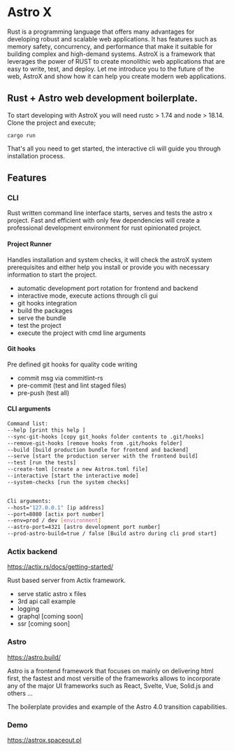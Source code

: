 # Astro X

Rust is a programming language that offers many advantages for developing robust and scalable web applications. It has features such as memory safety, concurrency, and performance that make it suitable for building complex and high-demand systems. AstroX is a framework that leverages the power of RUST to create monolithic web applications that are easy to write, test, and deploy. Let me introduce you to the future of the web, AstroX and show how it can help you create modern web applications.


## Rust + Astro web development boilerplate.

To start developing with AstroX you will need rustc > 1.74 and node > 18.14. Clone the project and execute;


```
cargo run
```

That's all you need to get started, the interactive cli will guide you through installation process.

## Features

### CLI

Rust written command line interface starts, serves and tests the astro x project. Fast and efficient with only few dependencies will create a professional development environment for rust opinionated project.

#### Project Runner

Handles installation and system checks, it will check the astroX system prerequisites and either help you install or provide you with necessary information  to start the project.

- automatic development port rotation for frontend and backend
- interactive mode, execute actions through cli gui  
- git hooks integration
- build the packages
- serve the bundle
- test the project
- execute the project with cmd line arguments 

#### Git hooks

Pre defined git hooks for quality code writing 

- commit msg via commitlint-rs
- pre-commit (test and lint staged files)
- pre-push (test all)

#### CLI arguments

```sh
Command list:
--help [print this help ]
--sync-git-hooks [copy git_hooks folder contents to .git/hooks]
--remove-git-hooks [remove hooks from .git/hooks folder]
--build [build production bundle for frontend and backend]
--serve [start the production server with the frontend build]
--test [run the tests]
--create-toml [create a new Astrox.toml file]
--interactive [start the interactive mode]
--system-checks [run the system checks]


Cli arguments:
--host="127.0.0.1" [ip address]
--port=8080 [actix port number]
--env=prod / dev [environment]
--astro-port=4321 [astro development port number]
--prod-astro-build=true / false [Build astro during cli prod start]
```

### Actix backend

https://actix.rs/docs/getting-started/

Rust based server from Actix framework.

- serve static astro x files
- 3rd api call example
- logging
- graphql [coming soon]
- ssr [coming soon]

### Astro

https://astro.build/

Astro is a frontend framework that focuses on mainly on delivering html first, the fastest and most versitle of the frameworks allows to incorporate any of the major UI frameworks such as React, Svelte, Vue, Solid.js and others ...

The boilerplate provides and example of the Astro 4.0 transition capabilities.


### Demo 

https://astrox.spaceout.pl


